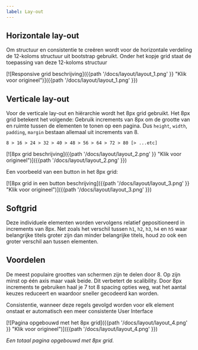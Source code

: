 ```yaml
---
label: Lay-out
---
```

## Horizontale lay-out
Om structuur en consistentie te creëren wordt voor de horizontale verdeling de 12-koloms structuur uit bootstrap gebruikt. Onder het kopje grid staat de toepassing van deze 12-koloms structuur

[![Responsive grid beschrijving]({{path '/docs/layout/layout_1.png' }} "Klik voor origineel")]({{path '/docs/layout/layout_1.png' }})

## Verticale lay-out
Voor de verticale lay-out en hiërarchie wordt het 8px grid gebruikt. Het 8px grid betekent het volgende: Gebruik increments van 8px om de grootte van en ruimte tussen de elementen te tonen op een pagina. Dus `height`, `width`, `padding`, `margin` bestaan allemaal uit increments van 8.

```
8 > 16 > 24 > 32 > 40 > 48 > 56 > 64 > 72 > 80 [> ...etc]
```

[![8px grid beschrijving]({{path '/docs/layout/layout_2.png' }} "Klik voor origineel")]({{path '/docs/layout/layout_2.png' }})

Een voorbeeld van een button in het 8px grid:

[![8px grid in een button beschrijving]({{path '/docs/layout/layout_3.png' }} "Klik voor origineel")]({{path '/docs/layout/layout_3.png' }})

## Softgrid
Deze individuele elementen worden vervolgens relatief gepositioneerd in increments van 8px. Net zoals het verschil tussen `h1`, `h2`, `h3`, `h4` en `h5` waar belangrijke titels groter zijn dan minder belangrijke titels, houd zo ook een groter verschil aan tussen elementen.

## Voordelen
De meest populaire groottes van schermen zijn te delen door 8. Op zijn minst op één axis maar vaak beide. Dit verbetert de scalibility. Door 8px increments te gebruiken haal je 7 tot 8 spacing opties weg, wat het aantal keuzes reduceert en waardoor sneller gecodeerd kan worden.

Consistentie, wanneer deze regels gevolgd worden voor elk element onstaat er automatisch een meer consistente User Interface

[![Pagina opgebouwd met het 8px grid]({{path '/docs/layout/layout_4.png' }} "Klik voor origineel")]({{path '/docs/layout/layout_4.png' }})

*Een totaal pagina opgebouwd met 8px grid.*